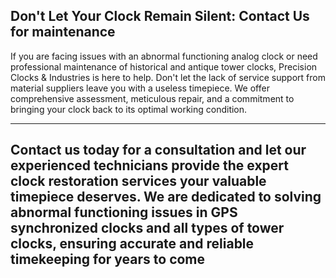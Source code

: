 <!--//meta

Description: We offer a wide range of tower clock products, including bespoke options, for churches, schools, and commercial buildings. Our services include professional installation and ongoing maintenance.

Primary Keyword: tower clock products

Related Keywords: tower clocksarchitectural clockscustom tower clockslarge tower clocksoutdoor tower clockschurch tower clockspublic clockstower clock designtower clock installationtower clock servicesclock towers

Long-Tail Keywords: best tower clock products for churches, custom tower clock products for schools, large outdoor tower clock products installation services, affordable tower clock products for commercial building, shigh-quality architectural tower clock products for sale, where to buy tower clock products for churches and schools, tower clock products with long-lasting durability, digital tower clock products for public spaces and businesses, historic tower clock products restoration and maintenance, energy-efficient tower clock products for sale

//meta-->

## Don't Let Your Clock Remain Silent: Contact Us for maintenance

If you are facing issues with an abnormal functioning analog clock or need professional maintenance of historical and antique tower clocks, Precision Clocks & Industries is here to help. Don't let the lack of service support from material suppliers leave you with a useless timepiece. We offer comprehensive assessment, meticulous repair, and a commitment to bringing your clock back to its optimal working condition.

---
##  Contact us today for a consultation and let our experienced technicians provide the expert clock restoration services your valuable timepiece deserves. We are dedicated to solving abnormal functioning issues in GPS synchronized clocks and all types of tower clocks, ensuring accurate and reliable timekeeping for years to come
